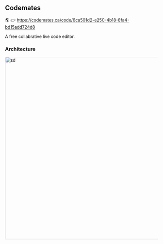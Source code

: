 ## Codemates 

🌎 👉 https://codemates.ca/code/6ca501d2-e250-4b18-8fa4-bd15add724d8

A free collabrative live code editor.


### Architecture
<img src="sd" alt="sd" width="600"/>

